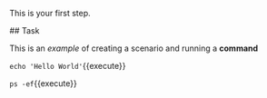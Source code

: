 This is your first step.

## Task

This is an _example_ of creating a scenario and running a **command**

`echo 'Hello World'`{{execute}}

`ps -ef`{{execute}}
